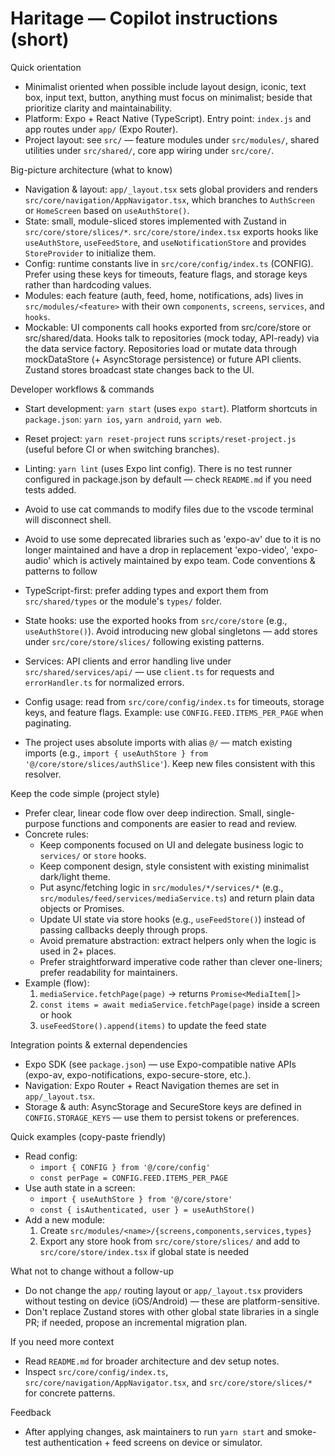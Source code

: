 <!--
Guidance for AI coding assistants working on Haritage (React Native + Expo)
Keep this short and actionable. Reference key files and conventions so the agent can be productive immediately.
-->

# Haritage — Copilot instructions (short)

Quick orientation

- Minimalist oriented when possible include layout design, iconic, text box, input text, button, anything must focus on minimalist; beside that prioritize clarity and maintainability.
- Platform: Expo + React Native (TypeScript). Entry point: `index.js` and app routes under `app/` (Expo Router).
- Project layout: see `src/` — feature modules under `src/modules/`, shared utilities under `src/shared/`, core app wiring under `src/core/`.

Big-picture architecture (what to know)

- Navigation & layout: `app/_layout.tsx` sets global providers and renders `src/core/navigation/AppNavigator.tsx`, which branches to `AuthScreen` or `HomeScreen` based on `useAuthStore()`.
- State: small, module-sliced stores implemented with Zustand in `src/core/store/slices/*`. `src/core/store/index.tsx` exports hooks like `useAuthStore`, `useFeedStore`, and `useNotificationStore` and provides `StoreProvider` to initialize them.
- Config: runtime constants live in `src/core/config/index.ts` (CONFIG). Prefer using these keys for timeouts, feature flags, and storage keys rather than hardcoding values.
- Modules: each feature (auth, feed, home, notifications, ads) lives in `src/modules/<feature>` with their own `components`, `screens`, `services`, and `hooks`.
- Mockable: UI components call hooks exported from src/core/store or src/shared/data. Hooks talk to repositories (mock today, API-ready) via the data service factory. Repositories load or mutate data through mockDataStore (+ AsyncStorage persistence) or future API clients. Zustand stores broadcast state changes back to the UI.

Developer workflows & commands

- Start development: `yarn start` (uses `expo start`). Platform shortcuts in `package.json`: `yarn ios`, `yarn android`, `yarn web`.
- Reset project: `yarn reset-project` runs `scripts/reset-project.js` (useful before CI or when switching branches).
- Linting: `yarn lint` (uses Expo lint config). There is no test runner configured in package.json by default — check `README.md` if you need tests added.
- Avoid to use cat commands to modify files due to the vscode terminal will disconnect shell.
- Avoid to use some deprecated libraries such as 'expo-av' due to it is no longer maintained and have a drop in replacement 'expo-video', 'expo-audio' which is actively maintained by expo team.
  Code conventions & patterns to follow

- TypeScript-first: prefer adding types and export them from `src/shared/types` or the module's `types/` folder.
- State hooks: use the exported hooks from `src/core/store` (e.g., `useAuthStore()`). Avoid introducing new global singletons — add stores under `src/core/store/slices/` following existing patterns.
- Services: API clients and error handling live under `src/shared/services/api/` — use `client.ts` for requests and `errorHandler.ts` for normalized errors.
- Config usage: read from `src/core/config/index.ts` for timeouts, storage keys, and feature flags. Example: use `CONFIG.FEED.ITEMS_PER_PAGE` when paginating.
- The project uses absolute imports with alias `@/` — match existing imports (e.g., `import { useAuthStore } from '@/core/store/slices/authSlice'`). Keep new files consistent with this resolver.

Keep the code simple (project style)

- Prefer clear, linear code flow over deep indirection. Small, single-purpose functions and components are easier to read and review.
- Concrete rules:
  - Keep components focused on UI and delegate business logic to `services/` or `store` hooks.
  - Keep component design, style consistent with existing minimalist dark/light theme.
  - Put async/fetching logic in `src/modules/*/services/*` (e.g., `src/modules/feed/services/mediaService.ts`) and return plain data objects or Promises.
  - Update UI state via store hooks (e.g., `useFeedStore()`) instead of passing callbacks deeply through props.
  - Avoid premature abstraction: extract helpers only when the logic is used in 2+ places.
  - Prefer straightforward imperative code rather than clever one-liners; prefer readability for maintainers.
- Example (flow):
  1. `mediaService.fetchPage(page)` -> returns `Promise<MediaItem[]>`
  2. `const items = await mediaService.fetchPage(page)` inside a screen or hook
  3. `useFeedStore().append(items)` to update the feed state

Integration points & external dependencies

- Expo SDK (see `package.json`) — use Expo-compatible native APIs (expo-av, expo-notifications, expo-secure-store, etc.).
- Navigation: Expo Router + React Navigation themes are set in `app/_layout.tsx`.
- Storage & auth: AsyncStorage and SecureStore keys are defined in `CONFIG.STORAGE_KEYS` — use them to persist tokens or preferences.

Quick examples (copy-paste friendly)

- Read config:
  - `import { CONFIG } from '@/core/config'`
  - `const perPage = CONFIG.FEED.ITEMS_PER_PAGE`
- Use auth state in a screen:
  - `import { useAuthStore } from '@/core/store'`
  - `const { isAuthenticated, user } = useAuthStore()`
- Add a new module:
  1. Create `src/modules/<name>/{screens,components,services,types}`
  2. Export any store hook from `src/core/store/slices/` and add to `src/core/store/index.tsx` if global state is needed

What not to change without a follow-up

- Do not change the `app/` routing layout or `app/_layout.tsx` providers without testing on device (iOS/Android) — these are platform-sensitive.
- Don't replace Zustand stores with other global state libraries in a single PR; if needed, propose an incremental migration plan.

If you need more context

- Read `README.md` for broader architecture and dev setup notes.
- Inspect `src/core/config/index.ts`, `src/core/navigation/AppNavigator.tsx`, and `src/core/store/slices/*` for concrete patterns.

Feedback

- After applying changes, ask maintainers to run `yarn start` and smoke-test authentication + feed screens on device or simulator.
